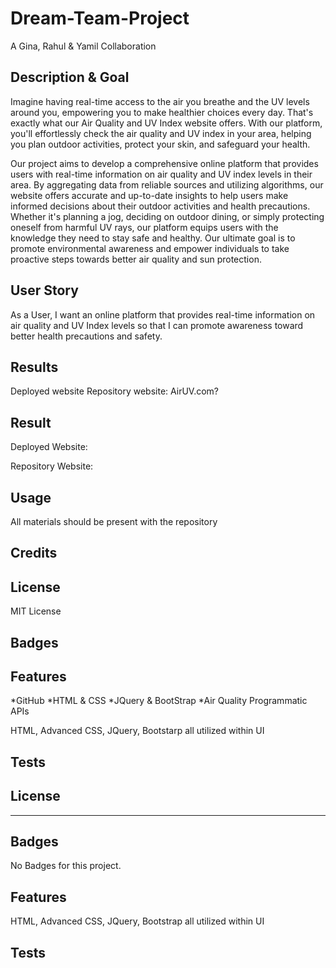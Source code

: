 # Dream-Team-Project
A Gina, Rahul &amp; Yamil Collaboration

## Description & Goal


Imagine having real-time access to the air you breathe and the UV levels around you, empowering you to make healthier choices every day. That's exactly what our Air Quality and UV Index website offers. With our platform, you'll effortlessly check the air quality and UV index in your area, helping you plan outdoor activities, protect your skin, and safeguard your health.

Our project aims to develop a comprehensive online platform that provides users with real-time information on air quality and UV index levels in their area. By aggregating data from reliable sources and utilizing algorithms, our website offers accurate and up-to-date insights to help users make informed decisions about their outdoor activities and health precautions. Whether it's planning a jog, deciding on outdoor dining, or simply protecting oneself from harmful UV rays, our platform equips users with the knowledge they need to stay safe and healthy. Our ultimate goal is to promote environmental awareness and empower individuals to take proactive steps towards better air quality and sun protection.

## User Story 
As a User, I want an online platform that provides real-time information on air quality and UV Index levels so that I can promote awareness toward better health precautions and safety.


## Results 



Deployed website 
Repository website: AirUV.com? 


## Result





Deployed Website: 

Repository Website: 



## Usage



All materials should be present with the repository




## Credits




## License 

MIT License 


## Badges 



## Features 

 *GitHub
 *HTML & CSS
 *JQuery & BootStrap
 *Air Quality Programmatic APIs




HTML, Advanced CSS, JQuery, Bootstarp all utilized within UI 

## Tests

## License

<!-- MIT License © 2024 -Insert name- -->
---

## Badges

No Badges for this project. 

## Features

HTML, Advanced CSS, JQuery, Bootstrap all utilized within UI

## Tests

